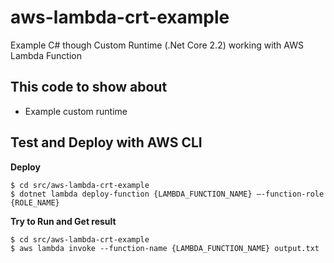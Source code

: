 # aws-lambda-crt-example

Example C# though Custom Runtime (.Net Core 2.2) working with AWS Lambda Function

## This code to show about
- Example custom runtime

## Test and Deploy with AWS CLI

**Deploy**
```
$ cd src/aws-lambda-crt-example
$ dotnet lambda deploy-function {LAMBDA_FUNCTION_NAME} –-function-role {ROLE_NAME}
```

**Try to Run and Get result**
```
$ cd src/aws-lambda-crt-example
$ aws lambda invoke --function-name {LAMBDA_FUNCTION_NAME} output.txt
```